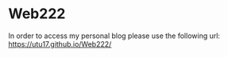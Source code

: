 # Web222
In order to access my personal blog please use the following url:
 https://utu17.github.io/Web222/
